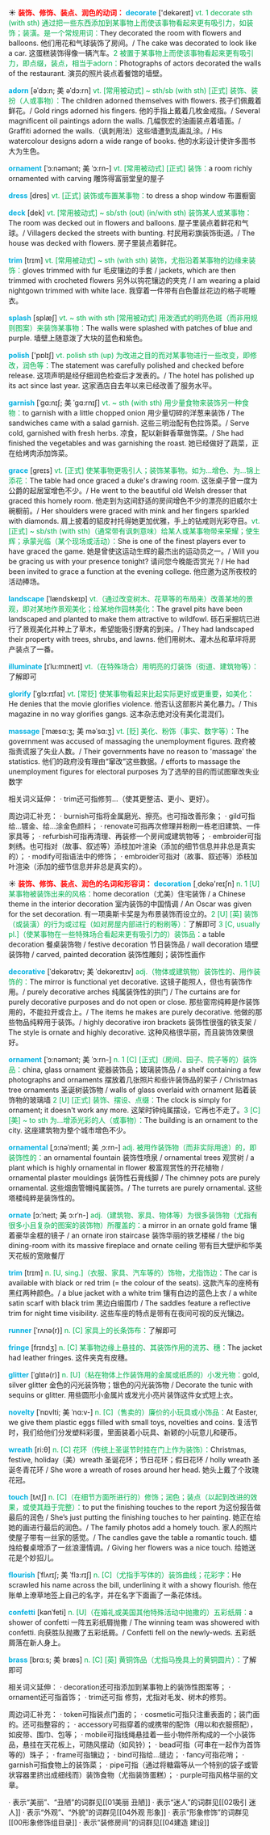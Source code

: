 ☀ <font color="red">**装饰、修饰、装点、润色的动词：**</font>
<font color="sky blue">**decorate**</font> ['dekəreɪt] 
<font color="#00b050">vt. 1 decorate sth (with sth) 通过把一些东西添加到某事物上而使该事物看起来更有吸引力，如装饰；装潢。是一个常规用词：</font>They decorated the room with flowers and balloons. 他们用花和气球装饰了房间。/ The cake was decorated to look like a car. 这蛋糕装饰得像一辆汽车。<font color="#00b050">2 被置于某事物上而使该事物看起来更有吸引力，即点缀，装点，相当于adorn：</font>Photographs of actors decorated the walls of the restaurant. 演员的照片装点着餐馆的墙壁。
           
<font color="sky blue">**adorn**</font> [əˈdɔ:n; 美 əˈdɔ:rn]
<font color="#00b050">vt. [常用被动式] ~ sth/sb (with sth) [正式] 装饰、装扮（人或事物）：</font>The children adorned themselves with flowers. 孩子们佩戴着鲜花。/ Gold rings adorned his fingers. 他的手指上戴着几枚金戒指。/ Several magnificent oil paintings adorn the walls. 几幅恢宏的油画装点着墙面。/ Graffiti adorned the walls.（讽刺用法）这些墙遭到乱画乱涂。/ His watercolour designs adorn a wide range of books. 他的水彩设计使许多图书大为生色。
           
<font color="sky blue">**ornament**</font> [ˈɔ:nəmənt; 美 ˈɔ:rn-]
<font color="#00b050">vt. [常用被动式] [正式] 装饰：</font>a room richly ornamented with carving 雕饰得富丽堂皇的屋子

<font color="sky blue">**dress**</font> [dres] 
<font color="#00b050">vt. [正式] 装饰或布置某事物：</font>to dress a shop window 布置橱窗
           
<font color="sky blue">**deck**</font> [dek]
<font color="#00b050">vt. [常用被动式] ~ sb/sth (out) (in/with sth) 装饰某人或某事物：</font>The room was decked out in flowers and balloons. 屋子里装点着鲜花和气球。/ Villagers decked the streets with bunting. 村民用彩旗装饰街道。/ The house was decked with flowers. 房子里装点着鲜花。
           
<font color="sky blue">**trim**</font> [trɪm]
<font color="#00b050">vt. [常用被动式] ~ sth (with sth) 装饰，尤指沿着某事物的边缘来装饰：</font>gloves trimmed with fur 毛皮镶边的手套 / jackets, which are then trimmed with crocheted flowers 另外以钩花镶边的夹克 / I am wearing a plaid nightgown trimmed with white lace. 我穿着一件带有白色蕾丝花边的格子呢睡衣。
           
<font color="sky blue">**splash**</font> [splæʃ]
<font color="#00b050">vt. ~ sth with sth [常用被动式] 用泼洒式的明亮色斑（而非用规则图案）来装饰某事物：</font>The walls were splashed with patches of blue and purple. 墙壁上随意泼了大块的蓝色和紫色。

<font color="sky blue">**polish**</font> ['pɒlɪʃ] 
<font color="#00b050">vt. polish sth (up) 为改进之目的而对某事物进行一些改变，即修改，润色等：</font>The statement was carefully polished and checked before release. 这项声明是经仔细润色检查后才发表的。/ The hotel has polished up its act since last year. 这家酒店自去年以来已经改善了服务水平。
           
<font color="sky blue">**garnish**</font> [ˈgɑ:nɪʃ; 美 ˈgɑ:rnɪʃ]
<font color="#00b050">vt. ~ sth (with sth) 用少量食物来装饰另一种食物：</font>to garnish with a little chopped onion 用少量切碎的洋葱来装饰 / The sandwiches came with a salad garnish. 这些三明治配有色拉饰菜。/ Serve cold, garnished with fresh herbs. 凉食，配以新鲜香草做饰菜。/ She had finished the vegetables and was garnishing the roast. 她已经做好了蔬菜，正在给烤肉添加饰菜。
           
<font color="sky blue">**grace**</font> [greɪs]
<font color="#00b050">vt. [正式] 使某事物更吸引人；装饰某事物。如为…增色、为…锦上添花：</font>The table had once graced a duke's drawing room. 这张桌子曾一度为公爵的起居室增色不少。/ He went to the beautiful old Welsh dresser that graced this homely room. 他走到为这间舒适的房间增色不少的漂亮的旧威尔士碗橱前。/ Her shoulders were graced with mink and her fingers sparkled with diamonds. 肩上披着的貂皮衬托得她更加优雅，手上的钻戒则光彩夺目。<font color="#00b050">vt. [正式] ~ sb/sth (with sth)（通常带有讽刺意味）给某人或某事物带来荣耀；使生辉；承蒙光临（某个现场或活动）：</font>She is one of the finest players ever to have graced the game. 她是曾使这运动生辉的最杰出的运动员之一。/ Will you be gracing us with your presence tonight? 请问您今晚能否赏光？/ He had been invited to grace a function at the evening college. 他应邀为这所夜校的活动捧场。
           
<font color="sky blue">**landscape**</font> [ˈlændskeɪp]
<font color="#00b050">vt.（通过改变树木、花草等的布局来）改善某地的景观，即对某地作景观美化；给某地作园林美化：</font>The gravel pits have been landscaped and planted to make them attractive to wildfowl. 砾石采掘坑已进行了景观美化并种上了草木，希望能吸引野禽的到来。/ They had landscaped their property with trees, shrubs, and lawns. 他们用树木、灌木丛和草坪将房产装点了一番。
           
<font color="sky blue">**illuminate**</font> [ɪˈlu:mɪneɪt]
<font color="#00b050">vt.（在特殊场合）用明亮的灯装饰（街道、建筑物等）：</font>了解即可

<font color="sky blue">**glorify**</font> [ˈglɔ:rɪfaɪ]
<font color="#00b050">vt. [常贬] 使某事物看起来比起实际更好或更重要，如美化：</font>He denies that the movie glorifies violence. 他否认这部影片美化暴力。/ This magazine in no way glorifies gangs. 这本杂志绝对没有美化混混们。
           
<font color="sky blue">**massage**</font> [ˈmæsɑ:ʒ; 美 məˈsɑ:ʒ]
<font color="#00b050">vt. [贬] 美化、粉饰（事实、数字等）：</font>The government was accused of massaging the unemployment figures. 政府被指责谎报了失业人数。/ Their governments have no reason to 'massage' the statistics. 他们的政府没有理由“窜改”这些数据。/ efforts to massage the unemployment figures for electoral purposes 为了选举的目的而试图窜改失业数字

相关词义延伸：
· trim还可指修剪…（使其更整洁、更小、更好）。

周边词汇补充：
· burnish可指将金属磨光、擦亮。也可指改善形象；
· gild可指给…镀金、给…涂金色颜料；
· renovate可指再次修理并粉刷一栋老旧建筑、一件家具等；
· refurbish可指再清理、再装修一个房间或建筑物等；
· embroider可指刺绣。也可指对（故事、叙述等）添枝加叶渲染（添加的细节信息并非总是真实的）；
· modify可指语法中的修饰；
· embroider可指对（故事、叙述等）添枝加叶渲染（添加的细节信息并非总是真实的）。

☀ <font color="red">**装饰、修饰、装点、润色的名词和形容词：**</font>
<font color="sky blue">**decoration**</font> [͵dekə'reɪʃn] 
<font color="#00b050">n. 1 [U] 某事物被装饰出来的风格：</font>home decoration（尤美）住宅装饰 / a Chinese theme in the interior decoration 室内装饰的中国情调 / An Oscar was given for the set decoration. 有一项奥斯卡奖是为布景装饰而设立的。<font color="#00b050">2 [U] [英] 装饰（或装潢）的行为或过程（如对房屋内部进行的粉刷等）：</font>了解即可 <font color="#00b050">3 [C, usually pl.]（使某事物在一些特殊场合看起来更有吸引力的）装饰品：</font>a table decoration 餐桌装饰物 / festive decoration 节日装饰品 / wall decoration 墙壁装饰物 / carved, painted decoration 装饰性雕刻；装饰性画作
           
<font color="sky blue">**decorative**</font> [ˈdekərətɪv; 美 ˈdekəreɪtɪv]
<font color="#00b050">adj.（物体或建筑物）装饰性的、用作装饰的：</font>The mirror is functional yet decorative. 这镜子能照人，但也有装饰作用。/ purely decorative arches 纯属装饰性的拱门 / The curtains are for purely decorative purposes and do not open or close. 那些窗帘纯粹是作装饰用的，不能拉开或合上。/ The items he makes are purely decorative. 他做的那些物品纯粹用于装饰。/ highly decorative iron brackets 装饰性很强的铁支架 / The style is ornate and highly decorative. 这种风格很华丽，而且装饰效果很好。
           
<font color="sky blue">**ornament**</font> [ˈɔ:nəmənt; 美 ˈɔ:rn-]
<font color="#00b050">n. 1 [C] [正式]（房间、园子、院子等的）装饰品：</font>china, glass ornament 瓷器装饰品；玻璃装饰品 / a shelf containing a few photographs and ornaments 摆放着几张照片和些许装饰品的架子 / Christmas tree ornaments 圣诞树装饰物 / walls of glass overlaid with ornament 贴着装饰物的玻璃墙 <font color="#00b050">2 [U] [正式] 装饰、摆设、点缀：</font>The clock is simply for ornament; it doesn't work any more. 这架时钟纯属摆设，它再也不走了。<font color="#00b050">3 [C] [美] ~ to sth 为…增添光彩的人（或事物）：</font>The building is an ornament to the city. 这座建筑物为整个城市增色不少。
                      
<font color="sky blue">**ornamental**</font> [ˌɔ:nəˈmentl; 美 ˌɔ:rn-]
<font color="#00b050">adj. 被用作装饰物（而非实际用途）的，即装饰性的：</font>an ornamental fountain 装饰性喷泉 / ornamental trees 观赏树 / a plant which is highly ornamental in flower 极富观赏性的开花植物 / ornamental plaster mouldings 装饰性石膏线脚 / The chimney pots are purely ornamental. 这些烟囱管帽纯属装饰。/ The turrets are purely ornamental. 这些塔楼纯粹是装饰性的。

<font color="sky blue">**ornate**</font> [ɔ:ˈneɪt; 美 ɔ:rˈn-]
<font color="#00b050">adj.（建筑物、家具、物体等）为很多装饰物（尤指有很多小且复杂的图案的装饰物）所覆盖的：</font>a mirror in an ornate gold frame 镶着豪华金框的镜子 / an ornate iron staircase 装饰华丽的铁艺楼梯 / the big dining-room with its massive fireplace and ornate ceiling 带有巨大壁炉和华美天花板的宽敞餐厅

<font color="sky blue">**trim**</font> [trɪm]
<font color="#00b050">n. [U, sing.]（衣服、家具、汽车等的）饰物，尤指饰边：</font>The car is available with black or red trim (= the colour of the seats). 这款汽车的座椅有黑红两种颜色。/ a blue jacket with a white trim 镶有白边的蓝色上衣 / a white satin scarf with black trim 黑边白缎围巾 / The saddles feature a reflective trim for night time visibility. 这些车座的特点是带有在夜间可视的反光镶边。

<font color="sky blue">**runner**</font> [ˈrʌnə(r)]
<font color="#00b050">n. [C] 家具上的长条饰布：</font>了解即可          

<font color="sky blue">**fringe**</font> [frɪndʒ]
<font color="#00b050">n. [C] 某事物边缘上悬挂的、其装饰作用的流苏、穗：</font>The jacket had leather fringes. 这件夹克有皮穗。
                      
<font color="sky blue">**glitter**</font> [ˈglɪtə(r)]
<font color="#00b050">n. [U]（粘在物体上作装饰用的金属或纸质的）小发光物：</font>gold, silver glitter 金色的闪光装饰物；银色的闪光装饰物 / Decorate the tunic with sequins or glitter. 用些圆形小金属片或发光小亮片装饰这件女式短上衣。
         
<font color="sky blue">**novelty**</font> [ˈnɒvlti; 美 ˈnɑ:v-]
<font color="#00b050">n. [C]（售卖的）廉价的小玩具或小饰品：</font>At Easter, we give them plastic eggs filled with small toys, novelties and coins. 复活节时，我们给他们分发塑料彩蛋，里面装着小玩具、新颖的小玩意儿和硬币。

<font color="sky blue">**wreath**</font> [ri:θ]
<font color="#00b050">n. [C] 花环（传统上圣诞节时挂在门上作为装饰）：</font>Christmas, festive, holiday（美）wreath 圣诞花环；节日花环；假日花环 / holly wreath 圣诞冬青花环 / She wore a wreath of roses around her head. 她头上戴了个玫瑰花冠。

<font color="sky blue">**touch**</font> [tʌtʃ] 
<font color="#00b050">n. [C]（在细节方面所进行的）修饰；润色；装点（以起到改进的效果，或使其趋于完整）：</font>to put the finishing touches to the report 为这份报告做最后的润色 / She’s just putting the finishing touches to her painting. 她正在给她的画进行最后的润色。/ The family photos add a homely touch. 家人的照片使屋子带有一丝家的感觉。/ The candles gave the table a romantic touch. 蜡烛给餐桌增添了一丝浪漫情调。/ Giving her flowers was a nice touch. 给她送花是个妙招儿。
           
<font color="sky blue">**flourish**</font> [ˈflʌrɪʃ; 美 ˈflɜ:rɪʃ]
<font color="#00b050">n. [C]（尤指手写体的）装饰曲线；花彩字：</font>He scrawled his name across the bill, underlining it with a showy flourish. 他在账单上潦草地签上自己的名字，并在名字下面画了一条花体线。
                      
<font color="sky blue">**confetti**</font> [kənˈfeti]
<font color="#00b050">n. [U]（在婚礼或美国其他特殊活动中抛撒的）五彩纸屑：</font>a shower of confetti 一阵五彩纸屑抛撒 / The winning team was showered with confetti. 向获胜队抛撒了五彩纸屑。/ Confetti fell on the newly-weds. 五彩纸屑落在新人身上。

<font color="sky blue">**brass**</font> [brɑ:s; 美 bræs]
<font color="#00b050">n. [C] [英] 黄铜饰品（尤指马挽具上的黄铜圆片）：</font>了解即可

相关词义延伸：
· decoration还可指添加到某事物上的装饰性图案等；
· ornament还可指首饰；
· trim还可指 修剪，尤指对毛发、树木的修剪。

周边词汇补充：
· token可指装点门面的；
· cosmetic可指只注重表面的；装门面的。还可指整容的；
· accessory可指穿着的或携带的配饰（用以和衣服搭配），如皮带、围巾、包等；
· mobile可指线绳悬挂着一些小物件所构成的一个小装饰品，悬挂在天花板上，可随风摆动（如风铃）；
· bead可指（可串在一起作为首饰等的）珠子；
· frame可指镶边；
· bind可指给…缝边；
· fancy可指花哨；
· garnish可指食物上的装饰菜；
· pipe可指（通过将糖霜等从一个特别的袋子或管状容器里挤出成细线而）装饰食物（尤指装饰蛋糕）；
· purple可指风格华丽的文章。

· 表示“美丽”、“丑陋”的词群见[[01美丽 丑陋]]
· 表示“迷人”的词群见[[02吸引 迷人]]
· 表示“外观”、“外貌”的词群见[[04外观 形象]]
· 表示“形象修饰”的词群见[[00形象修饰组目录]]
· 表示“装修房间”的词群见[[04建造 建设]]
